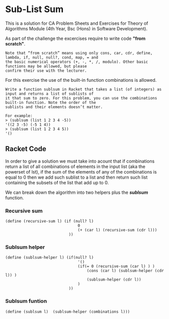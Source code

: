 # Sub-List Sum
This is a solution for CA Problem Sheets and Exercises for Theory of Algorithms Module (4th Year, Bsc (Hons) in Software Development). 

As part of the challenge the excercises require to write code **"from scratch"**.

```
Note that “from scratch” means using only cons, car, cdr, define, lambda, if, null, null?, cond, map, = and
the basic numerical operators (+, -, *, /, modulo). Other basic functions may be allowed, but please 
confirm their use with the lecturer.
``` 

For this exercise the use of the built-in function combinations is allowed.

```
Write a function sublsum in Racket that takes a list (of integers) as input and returns a list of sublists of 
it that sum to zero. For this problem, you can use the combinations built-in function. Note the order of the 
sublists and their elements doesn’t matter. 

For example:
> (sublsum (list 1 2 3 4 -5))
'((2 3 -5) (-5 1 4))
> (sublsum (list 1 2 3 4 5))
'()
```


## Racket Code

In order to give a solution we must take into acount that if combinations return a list of all combinations of elements in the input list (aka the powerset of lst), if the sum of the elements of any of the combinations is equal to 0 then we add such sublist to a list and then return such list containing the subsets of the list that add up to 0. 

We can break down the algorithm into two helpers plus the ***sublsum*** function.

### Recursive sum



```
(define (recursive-sum l) (if (null? l)
                                0
                                (+ (car l) (recursive-sum (cdr l)))
                            ))
```


### Sublsum helper

```
(define (sublsum-helper l) (if(null? l) 
                                '()      
                                (if(= 0 (recursive-sum (car l) ) ) 
                                    (cons (car l) (sublsum-helper (cdr l)) )
                                    (sublsum-helper (cdr l))
                                )
                            ))
```


### Sublsum funtion



```
(define (sublsum l)  (sublsum-helper (combinations l)))
```